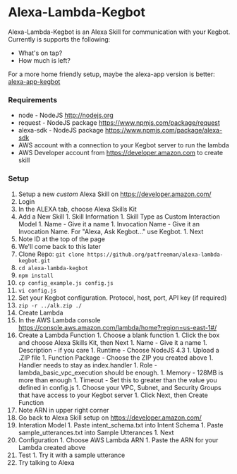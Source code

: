 # Alexa-Lambda-Kegbot
Alexa-Lambda-Kegbot is an Alexa Skill for communication with your Kegbot. Currently is supports the following:
* What's on tap?
* How much is left?

For a more home friendly setup, maybe the alexa-app version is better: [alexa-app-kegbot](https://github.com/patfreeman/alexa-app-kegbot)

### Requirements
* node - NodeJS http://nodejs.org
* request - NodeJS package https://www.npmjs.com/package/request
* alexa-sdk - NodeJS package https://www.npmjs.com/package/alexa-sdk
* AWS account with a connection to your Kegbot server to run the lambda
* AWS Developer account from https://developer.amazon.com to create skill

### Setup
1. Setup a new *custom* Alexa Skill on https://developer.amazon.com/
  1. Login
  1. In the ALEXA tab, choose Alexa Skills Kit
  1. Add a New Skill
    1. Skill Information
    1. Skill Type as Custom Interaction Model
    1. Name - Give it a name
    1. Invocation Name - Give it an Invocation Name. For "Alexa, Ask Kegbot..." use Kegbot.
    1. Next
  1. Note ID at the top of the page
  1. We'll come back to this later
1. Clone Repo: `git clone https://github.org/patfreeman/alexa-lambda-kegbot.git`
1. `cd alexa-lambda-kegbot`
1. `npm install`
1. `cp config_example.js config.js`
1. `vi config.js`
  1. Set your Kegbot configuration. Protocol, host, port, API key (if required)
1. `zip -r ../alk.zip ./`
1. Create Lambda
  1. In the AWS Lambda console https://console.aws.amazon.com/lambda/home?region=us-east-1#/
  1. Create a Lambda Function
    1. Choose a blank function
    1. Click the box and choose Alexa Skills Kit, then Next
    1. Name - Give it a name
    1. Description - if you care
    1. Runtime - Choose NodeJS 4.3
    1. Upload a .ZIP file
    1. Function Package - Choose the ZIP you created above
    1. Handler needs to stay as index.handler
    1. Role - lambda_basic_vpc_execution should be enough.
    1. Memory - 128MB is more than enough
    1. Timeout - Set this to greater than the value you defined in config.js
    1. Choose your VPC, Subnet, and Security Groups that have access to your Kegbot server
    1. Click Next, then Create Function
  1. Note ARN in upper right corner
1. Go back to Alexa Skill setup on https://developer.amazon.com/
  1. Interation Model
    1. Paste intent_schema.txt into Intent Schema
    1. Paste sample_utterances.txt into Sample Utterances
    1. Next
  1. Configuration
    1. Choose AWS Lambda ARN
    1. Paste the ARN for your Lambda created above
  1. Test
    1. Try it with a sample utterance
1. Try talking to Alexa
